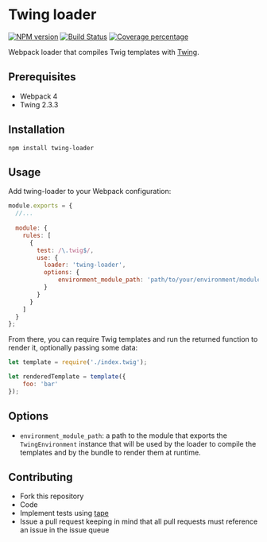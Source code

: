 # Twing loader
[![NPM version][npm-image]][npm-url] [![Build Status][travis-image]][travis-url] [![Coverage percentage][coveralls-image]][coveralls-url]

Webpack loader that compiles Twig templates with [Twing](https://www.npmjs.com/package/twing).

## Prerequisites

* Webpack 4
* Twing 2.3.3

## Installation

`npm install twing-loader`

## Usage

Add twing-loader to your Webpack configuration:

```js
module.exports = {
  //...
 
  module: {
    rules: [
      {
        test: /\.twig$/,
        use: {
          loader: 'twing-loader',
          options: {
              environment_module_path: 'path/to/your/environment/module',
          }
        }
      }
    ]
  }
};
```

From there, you can require Twig templates and run the returned function to render it, optionally passing some data:

```js
let template = require('./index.twig');

let renderedTemplate = template({
    foo: 'bar'
});
```

## Options

* `environment_module_path`: a path to the module that exports the `TwingEnvironment` instance that will be used by the loader to compile the templates and by the bundle to render them at runtime.

## Contributing

* Fork this repository
* Code
* Implement tests using [tape](https://github.com/substack/tape)
* Issue a pull request keeping in mind that all pull requests must reference an issue in the issue queue

[npm-image]: https://badge.fury.io/js/twing-loader.svg
[npm-url]: https://npmjs.org/package/twing-loader
[travis-image]: https://travis-ci.org/nicolasRdr/twing-loader.svg?branch=master
[travis-url]: https://travis-ci.org/nicolasRdr/twing-loader
[coveralls-image]: https://coveralls.io/repos/github/nicolasRdr/twing-loader/badge.svg
[coveralls-url]: https://coveralls.io/github/nicolasRdr/twing-loader
